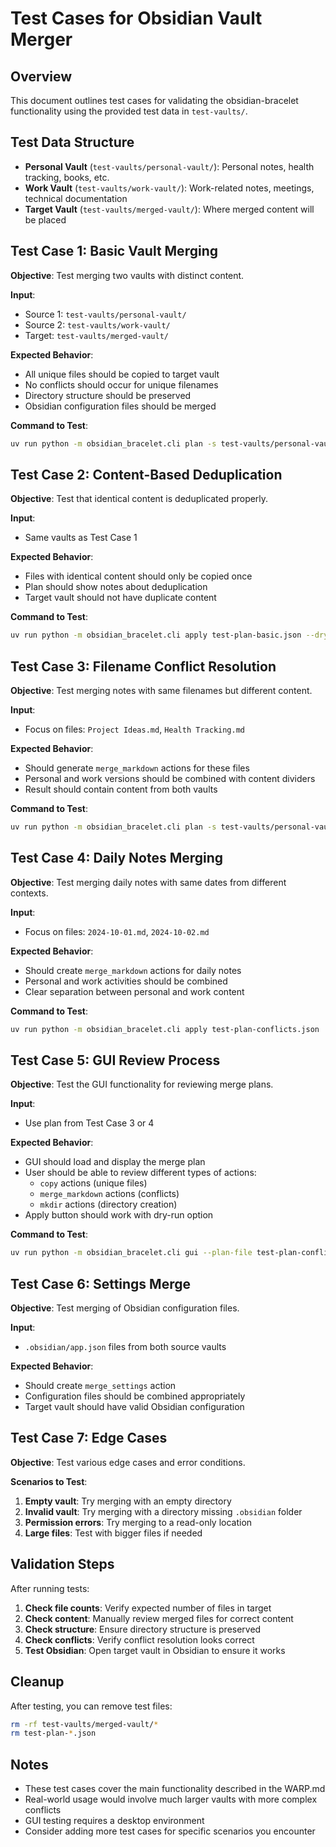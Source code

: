 # Test Cases for Obsidian Vault Merger

## Overview
This document outlines test cases for validating the obsidian-bracelet functionality using the provided test data in `test-vaults/`.

## Test Data Structure
- **Personal Vault** (`test-vaults/personal-vault/`): Personal notes, health tracking, books, etc.
- **Work Vault** (`test-vaults/work-vault/`): Work-related notes, meetings, technical documentation
- **Target Vault** (`test-vaults/merged-vault/`): Where merged content will be placed

## Test Case 1: Basic Vault Merging
**Objective**: Test merging two vaults with distinct content.

**Input**:
- Source 1: `test-vaults/personal-vault/`
- Source 2: `test-vaults/work-vault/`
- Target: `test-vaults/merged-vault/`

**Expected Behavior**:
- All unique files should be copied to target vault
- No conflicts should occur for unique filenames
- Directory structure should be preserved
- Obsidian configuration files should be merged

**Command to Test**:
```bash
uv run python -m obsidian_bracelet.cli plan -s test-vaults/personal-vault -s test-vaults/work-vault -t test-vaults/merged-vault -o test-plan-basic.json
```

## Test Case 2: Content-Based Deduplication
**Objective**: Test that identical content is deduplicated properly.

**Input**:
- Same vaults as Test Case 1

**Expected Behavior**:
- Files with identical content should only be copied once
- Plan should show notes about deduplication
- Target vault should not have duplicate content

**Command to Test**:
```bash
uv run python -m obsidian_bracelet.cli apply test-plan-basic.json --dry-run
```

## Test Case 3: Filename Conflict Resolution
**Objective**: Test merging notes with same filenames but different content.

**Input**:
- Focus on files: `Project Ideas.md`, `Health Tracking.md`

**Expected Behavior**:
- Should generate `merge_markdown` actions for these files
- Personal and work versions should be combined with content dividers
- Result should contain content from both vaults

**Command to Test**:
```bash
uv run python -m obsidian_bracelet.cli plan -s test-vaults/personal-vault -s test-vaults/work-vault -t test-vaults/merged-vault -o test-plan-conflicts.json
```

## Test Case 4: Daily Notes Merging
**Objective**: Test merging daily notes with same dates from different contexts.

**Input**:
- Focus on files: `2024-10-01.md`, `2024-10-02.md`

**Expected Behavior**:
- Should create `merge_markdown` actions for daily notes
- Personal and work activities should be combined
- Clear separation between personal and work content

**Command to Test**:
```bash
uv run python -m obsidian_bracelet.cli apply test-plan-conflicts.json
```

## Test Case 5: GUI Review Process
**Objective**: Test the GUI functionality for reviewing merge plans.

**Input**:
- Use plan from Test Case 3 or 4

**Expected Behavior**:
- GUI should load and display the merge plan
- User should be able to review different types of actions:
  - `copy` actions (unique files)
  - `merge_markdown` actions (conflicts)
  - `mkdir` actions (directory creation)
- Apply button should work with dry-run option

**Command to Test**:
```bash
uv run python -m obsidian_bracelet.cli gui --plan-file test-plan-conflicts.json
```

## Test Case 6: Settings Merge
**Objective**: Test merging of Obsidian configuration files.

**Input**:
- `.obsidian/app.json` files from both source vaults

**Expected Behavior**:
- Should create `merge_settings` action
- Configuration files should be combined appropriately
- Target vault should have valid Obsidian configuration

## Test Case 7: Edge Cases
**Objective**: Test various edge cases and error conditions.

**Scenarios to Test**:
1. **Empty vault**: Try merging with an empty directory
2. **Invalid vault**: Try merging with a directory missing `.obsidian` folder
3. **Permission errors**: Try merging to a read-only location
4. **Large files**: Test with bigger files if needed

## Validation Steps
After running tests:

1. **Check file counts**: Verify expected number of files in target
2. **Check content**: Manually review merged files for correct content
3. **Check structure**: Ensure directory structure is preserved
4. **Check conflicts**: Verify conflict resolution looks correct
5. **Test Obsidian**: Open target vault in Obsidian to ensure it works

## Cleanup
After testing, you can remove test files:
```bash
rm -rf test-vaults/merged-vault/*
rm test-plan-*.json
```

## Notes
- These test cases cover the main functionality described in the WARP.md
- Real-world usage would involve much larger vaults with more complex conflicts
- GUI testing requires a desktop environment
- Consider adding more test cases for specific scenarios you encounter